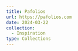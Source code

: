 ```yaml
---
title: Pafolios
url: https://pafolios.com
date: 2024-03-22
collection:
  - Inspiration
type: Collections
---
```

